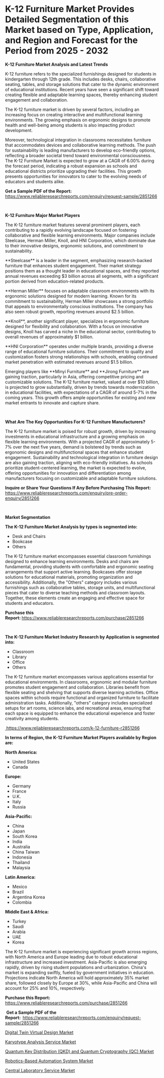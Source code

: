 <p><h1>K-12 Furniture Market Provides Detailed Segmentation of this Market based on Type, Application, and Region and Forecast for the Period from 2025 - 2032</h1></p><p><strong>K-12 Furniture Market Analysis and Latest Trends</strong></p>
<p><p>K-12 furniture refers to the specialized furnishings designed for students in kindergarten through 12th grade. This includes desks, chairs, collaborative seating, tables, and storage solutions that cater to the dynamic environment of educational institutions. Recent years have seen a significant shift toward creating flexible and adaptable learning spaces, thereby enhancing student engagement and collaboration. </p><p>The K-12 furniture market is driven by several factors, including an increasing focus on creating interactive and multifunctional learning environments. The growing emphasis on ergonomic designs to promote health and well-being among students is also impacting product development. </p><p>Moreover, technological integration in classrooms necessitates furniture that accommodates devices and collaborative learning methods. The push for sustainability is leading manufacturers to develop eco-friendly options, reflecting a broader societal trend toward environmental consciousness. The K-12 Furniture Market is expected to grow at a CAGR of 6.00% during the forecast period, indicating a robust expansion as schools and educational districts prioritize upgrading their facilities. This growth presents opportunities for innovators to cater to the evolving needs of educators and students alike.</p></p>
<p><strong>Get a Sample PDF of the Report:&nbsp;</strong> <a href="https://www.reliableresearchreports.com/enquiry/request-sample/2851266?utm_campaign=31&utm_medium=2&utm_source=Github&utm_content=ia&utm_term=11032025&utm_id=k-12-furniture">https://www.reliableresearchreports.com/enquiry/request-sample/2851266</a></p>
<p>&nbsp;</p>
<p><strong>K-12 Furniture Major Market Players</strong></p>
<p><p>The K-12 furniture market features several prominent players, each contributing to a rapidly evolving landscape focused on fostering collaborative and flexible learning environments. Major companies include Steelcase, Herman Miller, Knoll, and HNI Corporation, which dominate due to their innovative designs, ergonomic solutions, and commitment to sustainability.</p><p>**Steelcase** is a leader in the segment, emphasizing research-backed furniture that enhances student engagement. Their market strategy positions them as a thought leader in educational spaces, and they reported annual revenues exceeding $3 billion across all segments, with a significant portion derived from education-related products.</p><p>**Herman Miller** focuses on adaptable classroom environments with its ergonomic solutions designed for modern learning. Known for its commitment to sustainability, Herman Miller showcases a strong portfolio that appeals to environmentally conscious institutions. The company has also seen robust growth, reporting revenues around $2.5 billion.</p><p>**Knoll**, another significant player, specializes in ergonomic furniture designed for flexibility and collaboration. With a focus on innovative designs, Knoll has carved a niche in the educational sector, contributing to overall revenues of approximately $1 billion.</p><p>**HNI Corporation** operates under multiple brands, providing a diverse range of educational furniture solutions. Their commitment to quality and customization fosters strong relationships with schools, enabling continued market penetration with estimated revenues around $1.5 billion.</p><p>Emerging players like **Minyi Furniture** and **Jirong Furniture** are gaining traction, particularly in Asia, offering competitive pricing and customizable solutions. The K-12 furniture market, valued at over $10 billion, is projected to grow substantially, driven by trends towards modernization in educational facilities, with expectations of a CAGR of around 5-7% in the coming years. This growth offers ample opportunities for existing and new market entrants to innovate and capture share.</p></p>
<p>&nbsp;</p>
<p><strong>What Are The Key Opportunities For K-12 Furniture Manufacturers?</strong></p>
<p><p>The K-12 furniture market is poised for robust growth, driven by increasing investments in educational infrastructure and a growing emphasis on flexible learning environments. With a projected CAGR of approximately 5-7% over the next five years, demand is bolstered by trends such as ergonomic designs and multifunctional spaces that enhance student engagement. Sustainability and technological integration in furniture design are also gaining traction, aligning with eco-friendly initiatives. As schools prioritize student-centered learning, the market is expected to evolve, offering opportunities for innovation and differentiation among manufacturers focusing on customizable and adaptable furniture solutions.</p></p>
<p><strong>Inquire or Share Your Questions If Any Before Purchasing This Report:</strong> <a href="https://www.reliableresearchreports.com/enquiry/pre-order-enquiry/2851266?utm_campaign=31&utm_medium=2&utm_source=Github&utm_content=ia&utm_term=11032025&utm_id=k-12-furniture">https://www.reliableresearchreports.com/enquiry/pre-order-enquiry/2851266</a></p>
<p>&nbsp;</p>
<p><strong>Market Segmentation</strong></p>
<p><strong>The K-12 Furniture Market Analysis by types is segmented into:</strong></p>
<p><ul><li>Desk and Chairs</li><li>Bookcase</li><li>Others</li></ul></p>
<p><p>The K-12 furniture market encompasses essential classroom furnishings designed to enhance learning environments. Desks and chairs are fundamental, providing students with comfortable and ergonomic seating arrangements that support active learning. Bookcases offer storage solutions for educational materials, promoting organization and accessibility. Additionally, the "Others" category includes various furnishings such as collaborative tables, storage units, and multifunctional pieces that cater to diverse teaching methods and classroom layouts. Together, these elements create an engaging and effective space for students and educators.</p></p>
<p><strong>Purchase this Report:&nbsp;</strong><a href="https://www.reliableresearchreports.com/purchase/2851266?utm_campaign=31&utm_medium=2&utm_source=Github&utm_content=ia&utm_term=11032025&utm_id=k-12-furniture">https://www.reliableresearchreports.com/purchase/2851266</a></p>
<p>&nbsp;</p>
<p><strong>The K-12 Furniture Market Industry Research by Application is segmented into:</strong></p>
<p><ul><li>Classroom</li><li>Library</li><li>Office</li><li>Others</li></ul></p>
<p><p>The K-12 furniture market encompasses various applications essential for educational environments. In classrooms, ergonomic and modular furniture promotes student engagement and collaboration. Libraries benefit from flexible seating and shelving that supports diverse learning activities. Office spaces within schools require functional and organized furniture to facilitate administration tasks. Additionally, "others" category includes specialized setups for art rooms, science labs, and recreational areas, ensuring that each space is equipped to enhance the educational experience and foster creativity among students.</p></p>
<p><a href="https://www.reliableresearchreports.com/k-12-furniture-r2851266?utm_campaign=31&utm_medium=2&utm_source=Github&utm_content=ia&utm_term=11032025&utm_id=k-12-furniture">&nbsp;https://www.reliableresearchreports.com/k-12-furniture-r2851266</a></p>
<p><strong>In terms of Region, the K-12 Furniture Market Players available by Region are:</strong></p>
<p>
    <p> <strong> North America: </strong>
        <ul>
            <li>United States</li>
            <li>Canada</li>
        </ul>
        </p> 
    <p> <strong> Europe: </strong>
        <ul>
            <li>Germany</li>
            <li>France</li>
            <li>U.K.</li>
            <li>Italy</li>
            <li>Russia</li>
        </ul>
        </p> 
    <p> <strong> Asia-Pacific: </strong>
        <ul>
            <li>China</li>
            <li>Japan</li>
            <li>South Korea</li>
            <li>India</li>
            <li>Australia</li>
            <li>China Taiwan</li>
            <li>Indonesia</li>
            <li>Thailand</li>
            <li>Malaysia</li>
        </ul>
        </p> 
    <p> <strong> Latin America: </strong>
        <ul>
            <li>Mexico</li>
            <li>Brazil</li>
            <li>Argentina Korea</li>
            <li>Colombia</li>
        </ul>
        </p> 
    <p> <strong> Middle East & Africa: </strong>
        <ul>
            <li>Turkey</li>
            <li>Saudi</li>
            <li>Arabia</li>
            <li>UAE</li>
            <li>Korea</li>
        </ul>
    </p>
    </p>
<p><p>The K-12 furniture market is experiencing significant growth across regions, with North America and Europe leading due to robust educational infrastructure and increased investment. Asia-Pacific is also emerging rapidly, driven by rising student populations and urbanization. China's market is expanding swiftly, fueled by government initiatives in education. Projections indicate North America will hold approximately 35% market share, followed closely by Europe at 30%, while Asia-Pacific and China will account for 25% and 10%, respectively.</p></p>
<p><strong>Purchase this Report: </strong><a href="https://www.reliableresearchreports.com/purchase/2851266?utm_campaign=31&utm_medium=2&utm_source=Github&utm_content=ia&utm_term=11032025&utm_id=k-12-furniture">https://www.reliableresearchreports.com/purchase/2851266</a></p>
<p>&nbsp;<strong>Get a Sample PDF of the Report:&nbsp;&nbsp;</strong><a href="https://www.reliableresearchreports.com/enquiry/request-sample/2851266?utm_campaign=31&utm_medium=2&utm_source=Github&utm_content=ia&utm_term=11032025&utm_id=k-12-furniture">https://www.reliableresearchreports.com/enquiry/request-sample/2851266</a></p>
<p><strong></strong></p>
<p><p><a href="https://github.com/salkidtodo/Market-Research-Report-List-1/blob/main/digital-twin-virtual-design-market.md?utm_campaign=31&utm_medium=2&utm_source=Github&utm_content=ia&utm_term=11032025&utm_id=k-12-furniture">Digital Twin Virtual Design Market</a></p><p><a href="https://github.com/ygfu6u/Market-Research-Report-List-2/blob/main/karyotype-analysis-service-market.md?utm_campaign=31&utm_medium=2&utm_source=Github&utm_content=ia&utm_term=11032025&utm_id=k-12-furniture">Karyotype Analysis Service Market</a></p><p><a href="https://github.com/JubayerMia832/Market-Research-Report-List-2/blob/main/quantum-key-distribution-qkd-and-quantum-cryptography-qc-market.md?utm_campaign=31&utm_medium=2&utm_source=Github&utm_content=ia&utm_term=11032025&utm_id=k-12-furniture">Quantum Key Distribution (QKD) and Quantum Cryptography (QC) Market</a></p><p><a href="https://github.com/BryceTownsendr/Market-Research-Report-List-7/blob/main/robotics-based-automation-system-market.md?utm_campaign=31&utm_medium=2&utm_source=Github&utm_content=ia&utm_term=11032025&utm_id=k-12-furniture">Robotics-Based Automation System Market</a></p><p><a href="https://github.com/mahnoor2003/Market-Research-Report-List-7/blob/main/central-laboratory-service-market.md?utm_campaign=31&utm_medium=2&utm_source=Github&utm_content=ia&utm_term=11032025&utm_id=k-12-furniture">Central Laboratory Service Market</a></p></p>